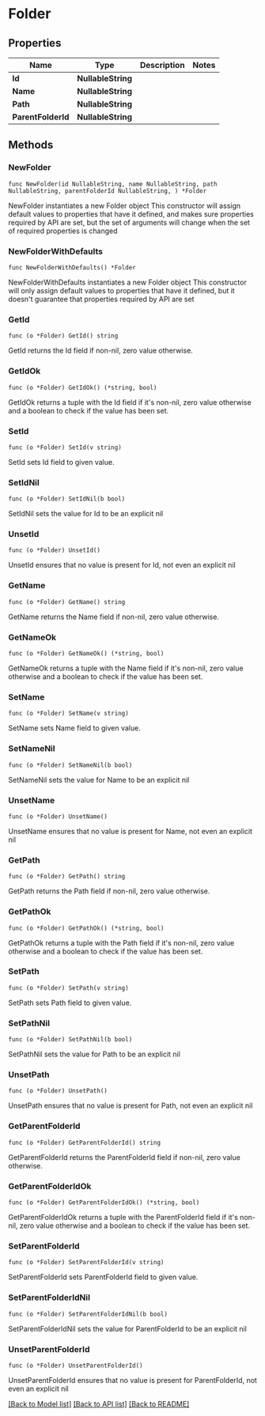 # Folder

## Properties

Name | Type | Description | Notes
------------ | ------------- | ------------- | -------------
**Id** | **NullableString** |  | 
**Name** | **NullableString** |  | 
**Path** | **NullableString** |  | 
**ParentFolderId** | **NullableString** |  | 

## Methods

### NewFolder

`func NewFolder(id NullableString, name NullableString, path NullableString, parentFolderId NullableString, ) *Folder`

NewFolder instantiates a new Folder object
This constructor will assign default values to properties that have it defined,
and makes sure properties required by API are set, but the set of arguments
will change when the set of required properties is changed

### NewFolderWithDefaults

`func NewFolderWithDefaults() *Folder`

NewFolderWithDefaults instantiates a new Folder object
This constructor will only assign default values to properties that have it defined,
but it doesn't guarantee that properties required by API are set

### GetId

`func (o *Folder) GetId() string`

GetId returns the Id field if non-nil, zero value otherwise.

### GetIdOk

`func (o *Folder) GetIdOk() (*string, bool)`

GetIdOk returns a tuple with the Id field if it's non-nil, zero value otherwise
and a boolean to check if the value has been set.

### SetId

`func (o *Folder) SetId(v string)`

SetId sets Id field to given value.


### SetIdNil

`func (o *Folder) SetIdNil(b bool)`

 SetIdNil sets the value for Id to be an explicit nil

### UnsetId
`func (o *Folder) UnsetId()`

UnsetId ensures that no value is present for Id, not even an explicit nil
### GetName

`func (o *Folder) GetName() string`

GetName returns the Name field if non-nil, zero value otherwise.

### GetNameOk

`func (o *Folder) GetNameOk() (*string, bool)`

GetNameOk returns a tuple with the Name field if it's non-nil, zero value otherwise
and a boolean to check if the value has been set.

### SetName

`func (o *Folder) SetName(v string)`

SetName sets Name field to given value.


### SetNameNil

`func (o *Folder) SetNameNil(b bool)`

 SetNameNil sets the value for Name to be an explicit nil

### UnsetName
`func (o *Folder) UnsetName()`

UnsetName ensures that no value is present for Name, not even an explicit nil
### GetPath

`func (o *Folder) GetPath() string`

GetPath returns the Path field if non-nil, zero value otherwise.

### GetPathOk

`func (o *Folder) GetPathOk() (*string, bool)`

GetPathOk returns a tuple with the Path field if it's non-nil, zero value otherwise
and a boolean to check if the value has been set.

### SetPath

`func (o *Folder) SetPath(v string)`

SetPath sets Path field to given value.


### SetPathNil

`func (o *Folder) SetPathNil(b bool)`

 SetPathNil sets the value for Path to be an explicit nil

### UnsetPath
`func (o *Folder) UnsetPath()`

UnsetPath ensures that no value is present for Path, not even an explicit nil
### GetParentFolderId

`func (o *Folder) GetParentFolderId() string`

GetParentFolderId returns the ParentFolderId field if non-nil, zero value otherwise.

### GetParentFolderIdOk

`func (o *Folder) GetParentFolderIdOk() (*string, bool)`

GetParentFolderIdOk returns a tuple with the ParentFolderId field if it's non-nil, zero value otherwise
and a boolean to check if the value has been set.

### SetParentFolderId

`func (o *Folder) SetParentFolderId(v string)`

SetParentFolderId sets ParentFolderId field to given value.


### SetParentFolderIdNil

`func (o *Folder) SetParentFolderIdNil(b bool)`

 SetParentFolderIdNil sets the value for ParentFolderId to be an explicit nil

### UnsetParentFolderId
`func (o *Folder) UnsetParentFolderId()`

UnsetParentFolderId ensures that no value is present for ParentFolderId, not even an explicit nil

[[Back to Model list]](../README.md#documentation-for-models) [[Back to API list]](../README.md#documentation-for-api-endpoints) [[Back to README]](../README.md)


